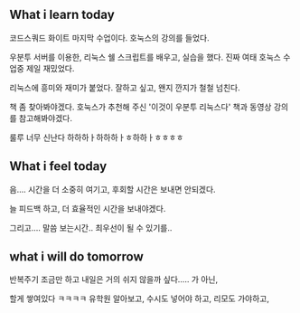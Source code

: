 ## What i learn today
코드스쿼드 화이트 마지막 수업이다. 호눅스의 강의를 들었다.

우분투 서버를 이용한, 리눅스 쉘 스크립트를 배우고, 실습을 했다. 진짜 여태 호눅스 수업중 제일 재밌었다.

리눅스에 흥미와 재미가 붙었다. 잘하고 싶고, 왠지 깐지가 철철 넘친다.

책 좀 찾아봐야겠다. 호눅스가 추천해 주신 '이것이 우분투 리눅스다' 책과 동영상 강의를 참고해봐야겠다.

룰루 너무 신난다 하하하ㅏ하하하ㅏㅎ하하ㅏㅎㅎㅎㅎ


## What i feel today
음.... 시간을 더 소중히 여기고, 후회할 시간은 보내면 안되겠다.

늘 피드백 하고, 더 효율적인 시간을 보내야겠다.

그리고.... 말씀 보는시간.. 최우선이 될 수 있기를..

## what i will do tomorrow
반복주기 조금만 하고 내일은 거의 쉬지 않을까 싶다..... 가 아닌,

할게 쌓여있다 ㅋㅋㅋㅋ 유학원 알아보고, 수시도 넣어야 하고, 리모도 가야하고, 

